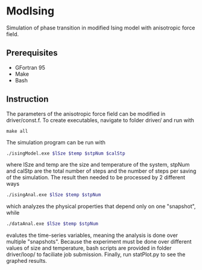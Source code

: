 # ModIsing

Simulation of phase transition in modified Ising model with anisotropic force field.

## Prerequisites

- GFortran 95
- Make
- Bash

## Instruction

The parameters of the anisotropic force field can be modified in driver/const.f. To create executables, navigate to folder driver/ and run with
```
make all
```
The simulation program can be run with
```bash
./isingModel.exe $lSze $temp $stpNum $calStp
```
where lSze and temp are the size and temperature of the system, stpNum and calStp are the total number of steps and the number of steps per saving of the simulation. The result then needed to be processed by 2 different ways
```bash
./isingAnal.exe $lSze $temp $stpNum
```
which analyzes the physical properties that depend only on one "snapshot", while
```bash
./dataAnal.exe $lSze $temp $stpNum
```
evalutes the time-series variables, meaning the analysis is done over multiple "snapshots". Because the experiment must be done over different values of size and temperature, bash scripts are provided in folder driver/loop/ to faciliate job submission. Finally, run statPlot.py to see the graphed results.
